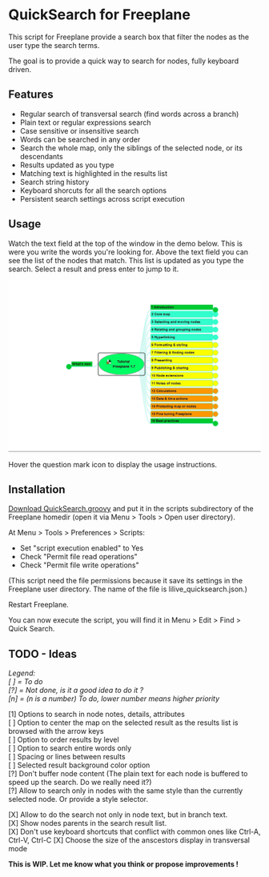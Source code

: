 # QuickSearch for Freeplane

This script for Freeplane provide a search box that filter the nodes as the user type the search terms.

The goal is to provide a quick way to search for nodes, fully keyboard driven.

## Features

- Regular search of transversal search (find words across a branch)
- Plain text or regular expressions search
- Case sensitive or insensitive search
- Words can be searched in any order
- Search the whole map, only the siblings of the selected node, or its descendants
- Results updated as you type
- Matching text is highlighted in the results list
- Search string history
- Keyboard shorcuts for all the search options
- Persistent search settings across script execution

## Usage

Watch the text field at the top of the window in the demo below. This is were you write the words you're looking for. Above the text field you can see the list of the nodes that match. This list is updated as you type the search. Select a result and press enter to jump to it.

![demo](demo.gif)

Hover the question mark icon to display the usage instructions.

## Installation

[Download QuickSearch.groovy](../../releases) and put it in the scripts subdirectory of the Freeplane homedir (open it via Menu > Tools > Open user directory).

At Menu > Tools > Preferences > Scripts:
- Set "script execution enabled" to Yes
- Check "Permit file read operations"
- Check "Permit file write operations"

(This script need the file permissions because it save its settings in the Freeplane user directory. The name of the file is lilive_quicksearch.json.)

Restart Freeplane.

You can now execute the script, you will find it in Menu > Edit > Find > Quick Search.

## TODO - Ideas

*Legend:  
[ ] = To do  
[?] = Not done, is it a good idea to do it ?  
[n] = (n is a number) To do, lower number means higher priority*

[1] Options to search in node notes, details, attributes  
[ ] Option to center the map on the selected result as the results list is browsed with the arrow keys  
[ ] Option to order results by level  
[ ] Option to search entire words only  
[ ] Spacing or lines between results  
[ ] Selected result background color option  
[?] Don't buffer node content (The plain text for each node is buffered to speed up the search. Do we really need it?)  
[?] Allow to search only in nodes with the same style than the currently selected node. Or provide a style selector.

[X] Allow to do the search not only in node text, but in branch text.  
[X] Show nodes parents in the search result list.  
[X] Don't use keyboard shortcuts that conflict with common ones like Ctrl-A, Ctrl-V, Ctrl-C
[X] Choose the size of the anscestors display in transversal mode  

**This is WIP. Let me know what you think or propose improvements !**
